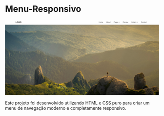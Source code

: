 # Menu-Responsivo

![Capa do projeto](imagens/capa.png)

Este projeto foi desenvolvido utilizando HTML e CSS puro para criar um menu de navegação moderno e completamente responsivo.

